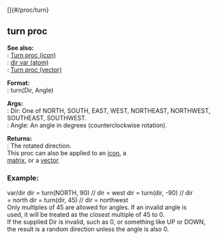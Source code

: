 []{#/proc/turn}    
## turn proc    
**See also:**    
:   [Turn proc (icon)](ref/icon/proc/Turn)    
:   [dir var (atom)](ref/atom/var/dir)    
:   [Turn proc (vector)](ref/vector/proc/Turn)    
<!-- -->    
**Format:**    
:   turn(Dir, Angle)    
<!-- -->    
**Args:**    
:   Dir: One of NORTH, SOUTH, EAST, WEST, NORTHEAST, NORTHWEST,    
    SOUTHEAST, SOUTHWEST.    
:   Angle: An angle in degrees (counterclockwise rotation).    
<!-- -->    
**Returns:**    
:   The rotated direction.    
This proc can also be applied to an [icon](ref/proc/turn/icon), a    
[matrix](ref/proc/turn/matrix), or a [vector](ref/proc/turn/vector).    
### Example:    
var/dir dir = turn(NORTH, 90) // dir = west dir = turn(dir, -90) // dir    
= north dir = turn(dir, 45) // dir = northwest    
Only multiples of 45 are allowed for angles. If an invalid angle is    
used, it will be treated as the closest multiple of 45 to 0.    
If the supplied Dir is invalid, such as 0, or something like UP or DOWN,    
the result is a random direction unless the angle is also 0.  